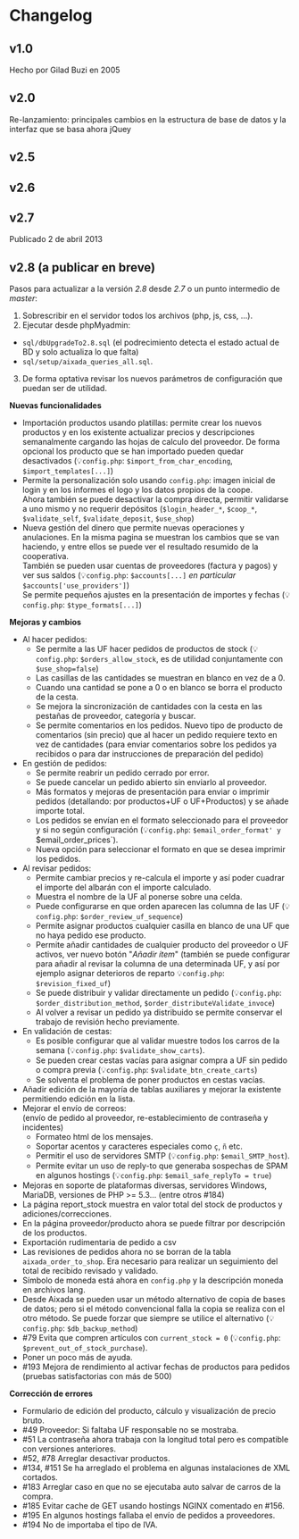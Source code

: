 Changelog
=========

v1.0
----
Hecho por Gilad Buzi en 2005
 

v2.0
----
Re-lanzamiento: principales cambios en la estructura de base de datos y la interfaz que se basa ahora jQuey

v2.5
----

v2.6
----

v2.7
----
Publicado 2 de abril 2013

v2.8 (a publicar en breve)
----
Pasos para actualizar a la versión *2.8* desde *2.7* o un punto intermedio de *master*:
 1. Sobrescribir en el servidor todos los archivos (php, js, css, ...).
 2. Ejecutar desde phpMyadmin:
   * `sql/dbUpgradeTo2.8.sql` (el podrecimiento detecta el estado actual de BD y solo actualiza lo que falta)
   * `sql/setup/aixada_queries_all.sql`. 
 3. De forma optativa revisar los nuevos parámetros de configuración que puedan ser de utilidad.

**Nuevas funcionalidades**
* Importación productos usando platillas: permite crear los nuevos productos y en los existente actualizar precios y descripciones semanalmente cargando las hojas de calculo del proveedor. De forma opcional los producto que se han importado pueden quedar desactivados (:bulb:`config.php`: `$import_from_char_encoding`, `$import_templates[...]`)
* Permite la personalización solo usando `config.php`: imagen inicial de login y en los informes el logo y los datos propios de la coope.   
Ahora también se puede desactivar la compra directa, permitir validarse a uno mismo y no requerir depósitos (`$login_header_*`, `$coop_*`, `$validate_self`, `$validate_deposit`, `$use_shop`)
* Nueva gestión del dinero que permite nuevas operaciones y anulaciones.
 En la misma pagina se muestran los cambios que se van haciendo,
 y entre ellos se puede ver el resultado resumido de la cooperativa.   
 También se pueden usar cuentas de proveedores (factura y pagos) y ver sus saldos
 (:bulb:`config.php`: `$accounts[...]` *en particular* `$accounts['use_providers']`)   
 Se permite pequeños ajustes en la presentación de importes y fechas (:bulb:`config.php`: `$type_formats[...]`)

**Mejoras y cambios**
* Al hacer pedidos:
  * Se permite a las UF hacer pedidos de productos de stock (:bulb:`config.php`:
    `$orders_allow_stock`, es de utilidad conjuntamente con `$use_shop=false`)
  * Las casillas de las cantidades se muestran en blanco en vez de a 0.
  * Cuando una cantidad se pone a 0 o en blanco se borra el producto de la cesta.
  * Se mejora la sincronización de cantidades con la cesta en las pestañas de
    proveedor, categoría y buscar.
  * Se permite comentarios en los pedidos. Nuevo tipo de producto de comentarios
    (sin precio) que al hacer un pedido requiere texto en vez de cantidades
    (para enviar comentarios sobre los pedidos ya recibidos o para dar
    instrucciones de preparación del pedido)
* En gestión de pedidos:
  * Se permite reabrir un pedido cerrado por error.
  * Se puede cancelar un pedido abierto sin enviarlo al proveedor.
  * Más formatos y mejoras de presentación para enviar o imprimir pedidos
    (detallando: por productos+UF o UF+Productos) y se añade importe total.
  * Los pedidos se envían en el formato seleccionado para el proveedor y si no
    según configuración (:bulb:`config.php`: `$email_order_format' y
    `$email_order_prices`).
  * Nueva opción para seleccionar el formato en que se desea imprimir los pedidos.
* Al revisar pedidos:
  * Permite cambiar precios y re-calcula el importe y así poder cuadrar el
    importe del albarán con el importe calculado.
  * Muestra el nombre de la UF al ponerse sobre una celda.
  * Puede configurarse en que orden aparecen las columna de las UF
    (:bulb:`config.php`: `$order_review_uf_sequence`)
  * Permite asignar productos cualquier casilla en blanco de una UF que
    no haya pedido ese producto.
  * Permite añadir cantidades de cualquier producto del proveedor o UF activos,
    ver nuevo botón "*Añadir ítem*"
    (también se puede configurar para añadir al revisar la columna de una
    determinada UF, y así por ejemplo asignar deterioros de reparto
    :bulb:`config.php`: `$revision_fixed_uf`)
  * Se puede distribuir y validar directamente un pedido (:bulb:`config.php`:
    `$order_distribution_method`, `$order_distributeValidate_invoce`)
  * Al volver a revisar un pedido ya distribuido se permite conservar
    el trabajo de revisión hecho previamente.
* En validación de cestas:
  * Es posible configurar que al validar muestre todos los carros de la semana
    (:bulb:`config.php`: `$validate_show_carts`).
  * Se pueden crear cestas vacías para asignar compra a UF sin pedido o compra
    previa (:bulb:`config.php`: `$validate_btn_create_carts`) 
  * Se solventa el problema de poner productos en cestas vacías.
* Añadir edición de la mayoría de tablas auxiliares y mejorar la existente permitiendo edición en la lista.
* Mejorar el envío de correos:  
(envío de pedido al proveedor, re-establecimiento de contraseña y incidentes)
  * Formateo html de los mensajes.
  * Soportar acentos y caracteres especiales como `ç`, `ñ` etc.
  * Permitir el uso de servidores SMTP (:bulb:`config.php`: `$email_SMTP_host`).
  * Permite evitar un uso de reply-to que generaba sospechas de SPAM en algunos
    hostings (:bulb:`config.php`: `$email_safe_replyTo = true`) 
* Mejoras en soporte de plataformas diversas, servidores Windows, MariaDB, versiones de PHP >= 5.3...
 (entre otros #184)
* La página report_stock muestra en valor total del stock de productos y adiciones/correcciones.
* En la página proveedor/producto ahora se puede filtrar por descripción de los productos.
* Exportación rudimentaria de pedido a csv
* Las revisiones de pedidos ahora no se borran de la tabla `aixada_order_to_shop`. Era necesario para realizar un seguimiento del total de recibido revisado y validado.
* Símbolo de moneda está ahora en `config.php` y la descripción moneda en archivos lang.
* Desde Aixada se pueden usar un método alternativo de copia de bases de datos; pero si el método convencional falla la copia se realiza con el otro método.   Se puede forzar que siempre se utilice el alternativo (:bulb:`config.php`: `$db_backup_method`)
* #79 Evita que compren artículos con `current_stock = 0` (:bulb:`config.php`: `$prevent_out_of_stock_purchase`).
* Poner un poco más de ayuda.
* #193 Mejora de rendimiento al activar fechas de productos para pedidos (pruebas satisfactorias con más de 500)

**Corrección de errores**
* Formulario de edición del producto, cálculo y visualización de precio bruto.
* #49 Proveedor: Si faltaba UF responsable no se mostraba.
* #51 La contraseña ahora trabaja con la longitud total pero es compatible con versiones anteriores.
* #52, #78 Arreglar desactivar productos.
* #134, #151 Se ha arreglado el problema en algunas instalaciones de XML cortados.
* #183 Arreglar caso en que no se ejecutaba auto salvar de carros de la compra.
* #185 Evitar cache de GET usando hostings NGINX comentado en #156.
* #195 En algunos hostings fallaba el envío de pedidos a proveedores.
* #194 No de importaba el tipo de IVA.

